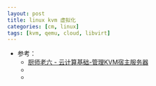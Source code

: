 ```yaml
---
layout: post
title: linux kvm 虚拟化
categories: [cm, linux]
tags: [kvm, qemu, cloud, libvirt]
---
```


* 参考： 
  * [厨师老六 - 云计算基础-管理KVM宿主服务器](https://www.jianshu.com/p/045c75437e2b)
  * []()
  * []()




















